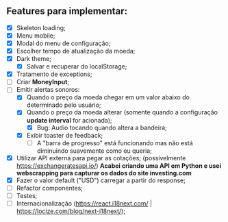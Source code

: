 ## Features para implementar:

- [x] Skeleton loading;
- [x] Menu mobile;
- [x] Modal do menu de configuração;
- [x] Escolher tempo de atualização da moeda;
- [x] Dark theme;
    - [x] Salvar e recuperar do localStorage;
- [x] Tratamento de exceptions;
- [ ] Criar **MoneyInput**;
- [ ] Emitir alertas sonoros:
    - [x] Quando o preço da moeda chegar em um valor abaixo do determinado pelo usuário;
    - [x] Quando o preço da moeda alterar (somente quando a configuração **update interval** for acionada);
        - [x] Bug: Audio tocando quando altera a bandeira;
    - [x] Exibir toaster de feedback;
        - [ ] A "barra de progresso" está funcionando mas não está diminuindo suavemente como eu queria;
- [x] Utilizar API externa para pegar as cotações; (possívelmente https://exchangeratesapi.io/) **Acabei criando uma API em Python e usei webscrapping para capturar os dados do site investing.com**
- [x] Fazer o valor default ("USD") carregar a partir do response;
- [ ] Refactor componentes;
- [ ] Testes;
- [ ] Internacionalização (https://react.i18next.com/ |  https://locize.com/blog/next-i18next/);